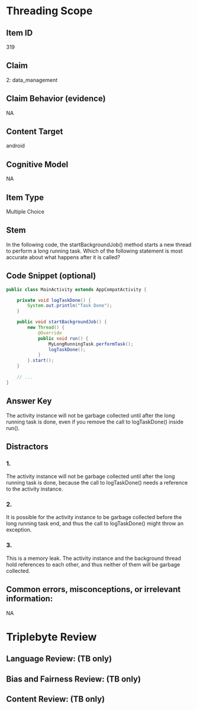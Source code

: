 # Threading Scope

## Item ID
319

## Claim
2: data_management

## Claim Behavior (evidence)
NA

## Content Target
android

## Cognitive Model
NA

## Item Type
Multiple Choice

## Stem
In the following code, the startBackgroundJob() method starts a new thread to perform a long running task. Which of the following statement is most accurate about what happens after it is called?

## Code Snippet (optional)
```java
public class MainActivity extends AppCompatActivity {

    private void logTaskDone() {
        System.out.println("Task Done");
    }

    public void startBackgroundJob() {
        new Thread() {
            @Override
            public void run() {
                MyLongRunningTask.performTask();
                logTaskDone();
            }
        }.start();
    }
    
    // ...
}
```

## Answer Key
The activity instance will not be garbage collected until after the long running task is done, even if you remove the call to logTaskDone() inside run().

## Distractors

### 1.
The activity instance will not be garbage collected until after the long running task is done, because the call to logTaskDone() needs a reference to the activity instance.

### 2.
It is possible for the  activity instance to be garbage collected before the long running task end, and thus the call to logTaskDone() might throw an exception.

### 3.
This is a memory leak. The activity instance and the background thread hold references to each other, and thus neither of them will be garbage collected.

## Common errors, misconceptions, or irrelevant information:
NA

# Triplebyte Review


## Language Review: (TB only)


## Bias and Fairness Review: (TB only)


## Content Review: (TB only)


